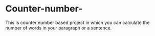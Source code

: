 # Counter-number-
This is counter number based project in which you can calculate the number of words in your paragraph or a sentence.
